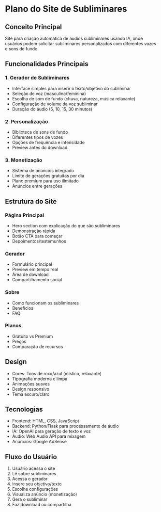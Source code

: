 # Plano do Site de Subliminares

## Conceito Principal
Site para criação automática de áudios subliminares usando IA, onde usuários podem solicitar subliminares personalizados com diferentes vozes e sons de fundo.

## Funcionalidades Principais

### 1. Gerador de Subliminares
- Interface simples para inserir o texto/objetivo do subliminar
- Seleção de voz (masculina/feminina)
- Escolha de som de fundo (chuva, natureza, música relaxante)
- Configuração de volume da voz subliminar
- Duração do áudio (5, 10, 15, 30 minutos)

### 2. Personalização
- Biblioteca de sons de fundo
- Diferentes tipos de vozes
- Opções de frequência e intensidade
- Preview antes do download

### 3. Monetização
- Sistema de anúncios integrado
- Limite de gerações gratuitas por dia
- Plano premium para uso ilimitado
- Anúncios entre gerações

## Estrutura do Site

### Página Principal
- Hero section com explicação do que são subliminares
- Demonstração rápida
- Botão CTA para começar
- Depoimentos/testemunhos

### Gerador
- Formulário principal
- Preview em tempo real
- Área de download
- Compartilhamento social

### Sobre
- Como funcionam os subliminares
- Benefícios
- FAQ

### Planos
- Gratuito vs Premium
- Preços
- Comparação de recursos

## Design
- Cores: Tons de roxo/azul (místico, relaxante)
- Tipografia moderna e limpa
- Animações suaves
- Design responsivo
- Tema escuro/claro

## Tecnologias
- Frontend: HTML, CSS, JavaScript
- Backend: Python/Flask para processamento de áudio
- IA: OpenAI para geração de texto e voz
- Áudio: Web Audio API para mixagem
- Anúncios: Google AdSense

## Fluxo do Usuário
1. Usuário acessa o site
2. Lê sobre subliminares
3. Acessa o gerador
4. Insere seu objetivo/texto
5. Escolhe configurações
6. Visualiza anúncio (monetização)
7. Gera o subliminar
8. Faz download ou compartilha

